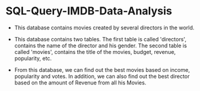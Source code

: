 # SQL-Query-IMDB-Data-Analysis


- This database contains movies created by several directors in the world.

- This database contains two tables. The first table is called 'directors', contains the name of the director and his gender. The second table is called 'movies', contains the title of the movies, budget, revenue, popularity, etc.

- From this database, we can find out the best movies based on income, popularity and votes. In addition, we can also find out the best director based on the amount of Revenue from all his Movies.

